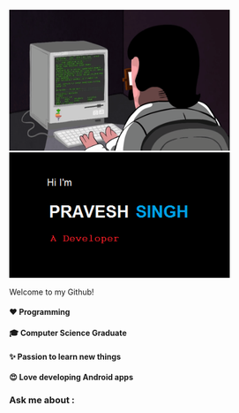 <img src ="https://raw.githubusercontent.com/pro1416/pro1416/master/programming.gif" width ="400px" height ="255px"><img src="https://raw.githubusercontent.com/pro1416/pro1416/master/git%20logo.png" width ="400px">

Welcome to my Github!

#### ❤️ Programming ####
#### 🎓 Computer Science Graduate ####
#### ✨ Passion to learn new things ####
#### 😍 Love developing Android apps


<h3> Ask me about : </h3>
 
